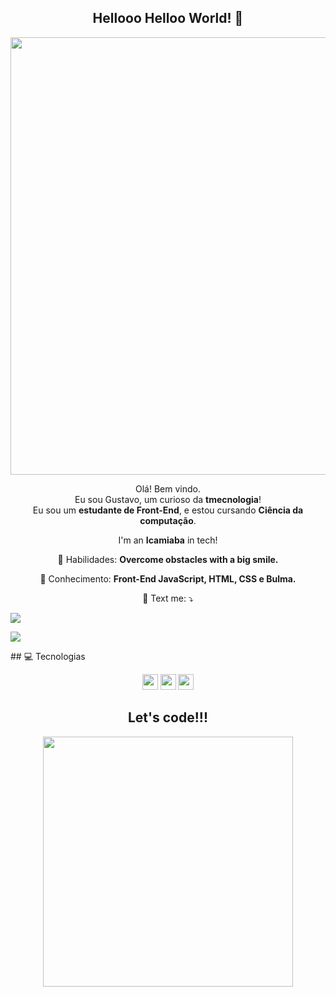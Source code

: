 <span align="center">

##  Hellooo Helloo World! 👋 

</span>


<div align="center">
<img src="https://desblogada.files.wordpress.com/2021/05/kaka-cordovil-java-developer-2.gif" width="700px" />
</div>


<p align="center">
  Olá! Bem vindo. <br>Eu sou Gustavo, um curioso da <strong>tmecnologia</strong>! <br> Eu sou um <strong>estudante de Front-End</strong>, e estou cursando <strong>Ciência da computação</strong>.<br />


<p align="center">
  I'm an <strong>Icamiaba</strong> in tech!<br />
</p>

<p align="center">
  💼 Habilidades: <strong>Overcome obstacles with a big smile.</strong>
</p>

<p align="center">
  🚀  Conhecimento: <strong>Front-End JavaScript, HTML, CSS e Bulma.</strong>
</p>


<p align="center">
  💌 Text me: ⤵️
</p>

<p align="center">
  <a href="https://www.instagram.com/gustaf_avf/" alt="Instagram">
    
  <img src="https://img.shields.io/badge/-Instagram-DF0174?style=for-the-badge&logo=instagram&logoColor=white&link=https://www.instagram.com/keidsondesigner/"/></a>
  
  <a href="https://www.linkedin.com/in/gustavo-alfredo-194610225" alt="Linkedin">
  <img src="https://img.shields.io/badge/-Linkedin-0e76a8?style=for-the-badge&logo=Linkedin&logoColor=white&link=https://www.linkedin.com/in/keidsonroby/" /></a>
</p>  
## 💻 Tecnologias

<p align="center">
  
 
 
 <img src="https://img.shields.io/badge/-javascript-%23F7DF1E?style=flat-square&logo=javascript&logoColor=black" height="25"/>
 <img src="https://user-images.githubusercontent.com/101288917/173592932-76a99cd4-ec33-4566-8d03-5a93e9181f4c.png" height="25"/>
 <img src="https://img.shields.io/badge/-GitHub-181717?style=flat-square&logo=github" height="25"/>


</p>

<div align="center">
<h2>Let's code!!!</h2>
<img src="https://media.giphy.com/media/LmNwrBhejkK9EFP504/giphy.gif" width="400px" />
</div>







